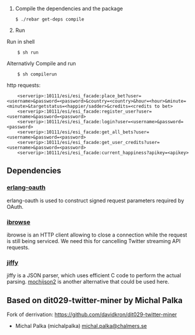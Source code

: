 1.  Compile the dependencies and the package


        $ ./rebar get-deps compile

2.  Run

Run in shell

        $ sh run

Alternativly Compile and run

        $ sh compilerun


http requests:

        <serverip>:10111/esi/esi_facade:place_bet?user=<username>&password=<password>&country=<country>&hour=<hour>&minute=<minute>&targetstatus=<happier/sadder>&credits=<credits to bet>
        <serverip>:10111/esi/esi_facade:register_user?user=<username>&password=<password>
        <serverip>:10111/esi/esi_facade:login?user=<username>&password=<password>
        <serverip>:10111/esi/esi_facade:get_all_bets?user=<username>&password=<password>
        <serverip>:10111/esi/esi_facade:get_user_credits?user=<username>&password=<password>
        <serverip>:10111/esi/esi_facade:current_happiness?apikey=<apikey>

## Dependencies

### [erlang-oauth](https://github.com/tim/erlang-oauth/)

erlang-oauth is used to construct signed request parameters required by OAuth.

### [ibrowse](https://github.com/cmullaparthi/ibrowse)

ibrowse is an HTTP client allowing to close a connection while the request is still being serviced. We need this for cancelling Twitter streaming API requests.

### [jiffy](https://github.com/davisp/jiffy)

jiffy is a JSON parser, which uses efficient C code to perform the actual parsing. [mochijson2](https://github.com/bjnortier/mochijson2) is another alternative that could be used here.

## Based on  dit029-twitter-miner by Michal Palka

Fork of derrivation: https://github.com/davidkron/dit029-twitter-miner

* Michal Palka (michalpalka) <michal.palka@chalmers.se>

